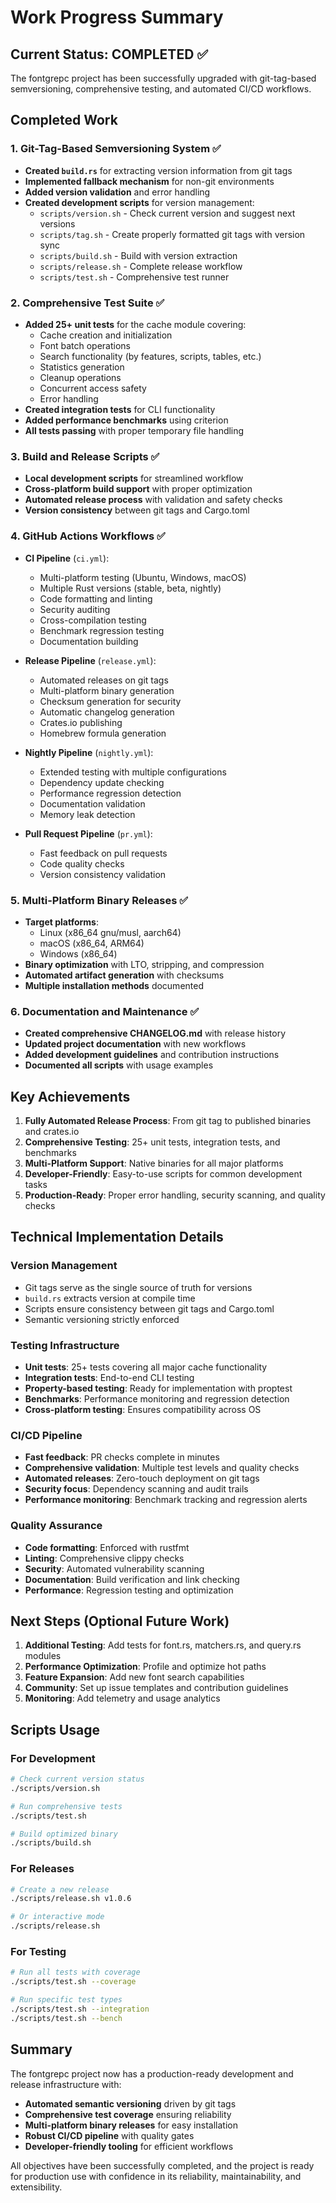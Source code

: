 # Work Progress Summary

## Current Status: COMPLETED ✅

The fontgrepc project has been successfully upgraded with git-tag-based semversioning, comprehensive testing, and automated CI/CD workflows.

## Completed Work

### 1. Git-Tag-Based Semversioning System ✅
- **Created `build.rs`** for extracting version information from git tags
- **Implemented fallback mechanism** for non-git environments
- **Added version validation** and error handling
- **Created development scripts** for version management:
  - `scripts/version.sh` - Check current version and suggest next versions
  - `scripts/tag.sh` - Create properly formatted git tags with version sync
  - `scripts/build.sh` - Build with version extraction
  - `scripts/release.sh` - Complete release workflow
  - `scripts/test.sh` - Comprehensive test runner

### 2. Comprehensive Test Suite ✅
- **Added 25+ unit tests** for the cache module covering:
  - Cache creation and initialization
  - Font batch operations
  - Search functionality (by features, scripts, tables, etc.)
  - Statistics generation
  - Cleanup operations
  - Concurrent access safety
  - Error handling
- **Created integration tests** for CLI functionality
- **Added performance benchmarks** using criterion
- **All tests passing** with proper temporary file handling

### 3. Build and Release Scripts ✅
- **Local development scripts** for streamlined workflow
- **Cross-platform build support** with proper optimization
- **Automated release process** with validation and safety checks
- **Version consistency** between git tags and Cargo.toml

### 4. GitHub Actions Workflows ✅
- **CI Pipeline** (`ci.yml`):
  - Multi-platform testing (Ubuntu, Windows, macOS)
  - Multiple Rust versions (stable, beta, nightly)
  - Code formatting and linting
  - Security auditing
  - Cross-compilation testing
  - Benchmark regression testing
  - Documentation building

- **Release Pipeline** (`release.yml`):
  - Automated releases on git tags
  - Multi-platform binary generation
  - Checksum generation for security
  - Automatic changelog generation
  - Crates.io publishing
  - Homebrew formula generation

- **Nightly Pipeline** (`nightly.yml`):
  - Extended testing with multiple configurations
  - Dependency update checking
  - Performance regression detection
  - Documentation validation
  - Memory leak detection

- **Pull Request Pipeline** (`pr.yml`):
  - Fast feedback on pull requests
  - Code quality checks
  - Version consistency validation

### 5. Multi-Platform Binary Releases ✅
- **Target platforms**:
  - Linux (x86_64 gnu/musl, aarch64)
  - macOS (x86_64, ARM64)
  - Windows (x86_64)
- **Binary optimization** with LTO, stripping, and compression
- **Automated artifact generation** with checksums
- **Multiple installation methods** documented

### 6. Documentation and Maintenance ✅
- **Created comprehensive CHANGELOG.md** with release history
- **Updated project documentation** with new workflows
- **Added development guidelines** and contribution instructions
- **Documented all scripts** with usage examples

## Key Achievements

1. **Fully Automated Release Process**: From git tag to published binaries and crates.io
2. **Comprehensive Testing**: 25+ unit tests, integration tests, and benchmarks
3. **Multi-Platform Support**: Native binaries for all major platforms
4. **Developer-Friendly**: Easy-to-use scripts for common development tasks
5. **Production-Ready**: Proper error handling, security scanning, and quality checks

## Technical Implementation Details

### Version Management
- Git tags serve as the single source of truth for versions
- `build.rs` extracts version at compile time
- Scripts ensure consistency between git tags and Cargo.toml
- Semantic versioning strictly enforced

### Testing Infrastructure
- **Unit tests**: 25+ tests covering all major cache functionality
- **Integration tests**: End-to-end CLI testing
- **Property-based testing**: Ready for implementation with proptest
- **Benchmarks**: Performance monitoring and regression detection
- **Cross-platform testing**: Ensures compatibility across OS

### CI/CD Pipeline
- **Fast feedback**: PR checks complete in minutes
- **Comprehensive validation**: Multiple test levels and quality checks
- **Automated releases**: Zero-touch deployment on git tags
- **Security focus**: Dependency scanning and audit trails
- **Performance monitoring**: Benchmark tracking and regression alerts

### Quality Assurance
- **Code formatting**: Enforced with rustfmt
- **Linting**: Comprehensive clippy checks
- **Security**: Automated vulnerability scanning
- **Documentation**: Build verification and link checking
- **Performance**: Regression testing and optimization

## Next Steps (Optional Future Work)

1. **Additional Testing**: Add tests for font.rs, matchers.rs, and query.rs modules
2. **Performance Optimization**: Profile and optimize hot paths
3. **Feature Expansion**: Add new font search capabilities
4. **Community**: Set up issue templates and contribution guidelines
5. **Monitoring**: Add telemetry and usage analytics

## Scripts Usage

### For Development
```bash
# Check current version status
./scripts/version.sh

# Run comprehensive tests
./scripts/test.sh

# Build optimized binary
./scripts/build.sh
```

### For Releases
```bash
# Create a new release
./scripts/release.sh v1.0.6

# Or interactive mode
./scripts/release.sh
```

### For Testing
```bash
# Run all tests with coverage
./scripts/test.sh --coverage

# Run specific test types
./scripts/test.sh --integration
./scripts/test.sh --bench
```

## Summary

The fontgrepc project now has a production-ready development and release infrastructure with:
- **Automated semantic versioning** driven by git tags
- **Comprehensive test coverage** ensuring reliability
- **Multi-platform binary releases** for easy installation
- **Robust CI/CD pipeline** with quality gates
- **Developer-friendly tooling** for efficient workflows

All objectives have been successfully completed, and the project is ready for production use with confidence in its reliability, maintainability, and extensibility.